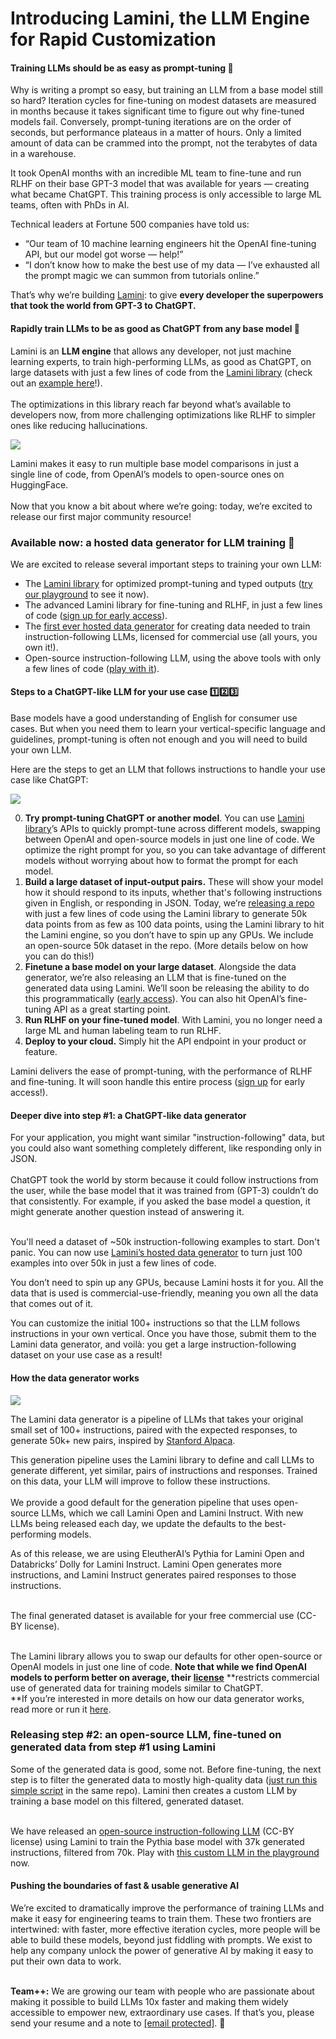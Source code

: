 # Introducing Lamini, the LLM Engine for Rapid Customization
#### Training LLMs should be as easy as prompt-tuning 🦾

Why is writing a prompt so easy, but training an LLM from a base model still so hard? Iteration cycles for fine-tuning on modest datasets are measured in months because it takes significant time to figure out why fine-tuned models fail. Conversely, prompt-tuning iterations are on the order of seconds, but performance plateaus in a matter of hours. Only a limited amount of data can be crammed into the prompt, not the terabytes of data in a warehouse. 

It took OpenAI months with an incredible ML team to fine-tune and run RLHF on their base GPT-3 model that was available for years — creating what became ChatGPT. This training process is only accessible to large ML teams, often with PhDs in AI. 

Technical leaders at Fortune 500 companies have told us:

*   “Our team of 10 machine learning engineers hit the OpenAI fine-tuning API, but our model got worse — help!” 
*   “I don’t know how to make the best use of my data — I’ve exhausted all the prompt magic we can summon from tutorials online.”

That’s why we’re building [Lamini](https://lamini.ai/): to give **every developer the superpowers that took the world from GPT-3 to ChatGPT.**

#### Rapidly train LLMs to be as good as ChatGPT from any base model 🚀

Lamini is an **LLM engine** that allows any developer, not just machine learning experts, to train high-performing LLMs, as good as ChatGPT, on large datasets with just a few lines of code from the [Lamini library](https://lamini-ai.github.io/) (check out an [example here](https://lamini-ai.github.io/example/)!).  
‍  
The optimizations in this library reach far beyond what’s available to developers now, from more challenging optimizations like RLHF to simpler ones like reducing hallucinations.

![](https://global-uploads.webflow.com/63ebd7a58848e8a8f651aad0/644c1da1ff728aa0a3402f5a_pull%20figure.png)

Lamini makes it easy to run multiple base model comparisons in just a single line of code, from OpenAI’s models to open-source ones on HuggingFace.  
‍  
Now that you know a bit about where we’re going: today, we’re excited to release our first major community resource!

### Available now: a hosted data generator for LLM training 🎉

We are excited to release several important steps to training your own LLM:

*   The [Lamini library](https://lamini-ai.github.io/) for optimized prompt-tuning and typed outputs ([try our playground](https://app.lamini.ai/) to see it now).
*   The advanced Lamini library for fine-tuning and RLHF, in just a few lines of code ([sign up for early access](https://lamini.ai/contact)).
*   The [first ever hosted data generator](https://github.com/lamini-ai/lamini/) for creating data needed to train instruction-following LLMs, licensed for commercial use (all yours, you own it!).
*   Open-source instruction-following LLM, using the above tools with only a few lines of code ([play with it](https://huggingface.co/spaces/lamini/instruct-playground)).

#### Steps to a ChatGPT-like LLM for your use case 1️⃣2️⃣3️⃣

Base models have a good understanding of English for consumer use cases. But when you need them to learn your vertical-specific language and guidelines, prompt-tuning is often not enough and you will need to build your own LLM.

Here are the steps to get an LLM that follows instructions to handle your use case like ChatGPT:

![](https://global-uploads.webflow.com/63ebd7a58848e8a8f651aad0/64485f29c398644819c2ff50_meta%20steps%20diagram%20(1).png)

0.  **Try prompt-tuning ChatGPT or another model**. You can use [Lamini library](https://lamini-ai.github.io/)’s APIs to quickly prompt-tune across different models, swapping between OpenAI and open-source models in just one line of code. We optimize the right prompt for you, so you can take advantage of different models without worrying about how to format the prompt for each model.
1.  **Build a large dataset of input-output pairs.** These will show your model how it should respond to its inputs, whether that's following instructions given in English, or responding in JSON. Today, we’re [releasing a repo](https://github.com/lamini-ai/lamini/) with just a few lines of code using the Lamini library to generate 50k data points from as few as 100 data points, using the Lamini library to hit the Lamini engine, so you don’t have to spin up any GPUs. We include an open-source 50k dataset in the repo. (More details below on how you can do this!)
2.  **Finetune a base model on your large dataset**. Alongside the data generator, we’re also releasing an LLM that is fine-tuned on the generated data using Lamini. We’ll soon be releasing the ability to do this programmatically ([early access](https://lamini.ai/contact)). You can also hit OpenAI’s fine-tuning API as a great starting point.
3.  **Run RLHF on your fine-tuned model**. With Lamini, you no longer need a large ML and human labeling team to run RLHF.
4.  **Deploy to your cloud.** Simply hit the API endpoint in your product or feature.

Lamini delivers the ease of prompt-tuning, with the performance of RLHF and fine-tuning. It will soon handle this entire process ([sign up](https://lamini.ai/contact) for early access!).

#### Deeper dive into step #1: a ChatGPT-like data generator

For your application, you might want similar "instruction-following" data, but you could also want something completely different, like responding only in JSON.  
‍  
‍ChatGPT took the world by storm because it could follow instructions from the user, while the base model that it was trained from (GPT-3) couldn’t do that consistently. For example, if you asked the base model a question, it might generate another question instead of answering it.  
‍

You'll need a dataset of ~50k instruction-following examples to start. Don't panic. You can now use [Lamini’s hosted data generator](https://github.com/lamini-ai/lamini) to turn just 100 examples into over 50k in just a few lines of code. 

You don’t need to spin up any GPUs, because Lamini hosts it for you. All the data that is used is commercial-use-friendly, meaning you own all the data that comes out of it.

  
You can customize the initial 100+ instructions so that the LLM follows instructions in your own vertical. Once you have those, submit them to the Lamini data generator, and voilà: you get a large instruction-following dataset on your use case as a result!

#### How the data generator works

![](https://global-uploads.webflow.com/63ebd7a58848e8a8f651aad0/644a0f9c37053f7e9a9ba899_final%20-%20Steps%20diagram.png)

The Lamini data generator is a pipeline of LLMs that takes your original small set of 100+ instructions, paired with the expected responses, to generate 50k+ new pairs, inspired by [Stanford Alpaca](https://crfm.stanford.edu/2023/03/13/alpaca.html).

This generation pipeline uses the Lamini library to define and call LLMs to generate different, yet similar, pairs of instructions and responses. Trained on this data, your LLM will improve to follow these instructions.   
‍  
We provide a good default for the generation pipeline that uses open-source LLMs, which we call Lamini Open and Lamini Instruct. With new LLMs being released each day, we update the defaults to the best-performing models.

As of this release, we are using EleutherAI’s Pythia for Lamini Open and Databricks’ Dolly for Lamini Instruct. Lamini Open generates more instructions, and Lamini Instruct generates paired responses to those instructions.  
‍

The final generated dataset is available for your free commercial use (CC-BY license). 

‍  
The Lamini library allows you to swap our defaults for other open-source or OpenAI models in just one line of code. **Note that while we find OpenAI models to perform better on average, their** [**license**](https://openai.com/policies/terms-of-use) **restricts commercial use of generated data for training models similar to ChatGPT.   
‍**If you’re interested in more details on how our data generator works, read more or run it [here](https://github.com/lamini-ai/lamini).

### Releasing step #2: an open-source LLM, fine-tuned on generated data from step #1 using Lamini

Some of the generated data is good, some not. Before fine-tuning, the next step is to filter the generated data to mostly high-quality data ([just run this simple script](https://github.com/lamini-ai/lamini/blob/main/remove_duplicates.py) in the same repo). Lamini then creates a custom LLM by training a base model on this filtered, generated dataset.  
‍

We have released an [open-source instruction-following LLM](https://huggingface.co/lamini/instruct-tuned-2.8b) (CC-BY license) using Lamini to train the Pythia base model with 37k generated instructions, filtered from 70k. Play with [this custom LLM in the playground](https://huggingface.co/spaces/lamini/instruct-playground) now.

#### Pushing the boundaries of fast & usable generative AI

We’re excited to dramatically improve the performance of training LLMs and make it easy for engineering teams to train them. These two frontiers are intertwined: with faster, more effective iteration cycles, more people will be able to build these models, beyond just fiddling with prompts. We exist to help any company unlock the power of generative AI by making it easy to put their own data to work.  
‍  

**Team++:** We are growing our team with people who are passionate about making it possible to build LLMs 10x faster and making them widely accessible to empower new, extraordinary use cases. If that’s you, please send your resume and a note to [\[email protected\]](https://lamini.ai/cdn-cgi/l/email-protection#9ffcfeedfafaedecdff3fef2f6f1f6b1fef6a0eceafdf5fafceba2deefeff3e6f6f1f8baadaff9f0edbaadaffef1baadaffaf1f8f6f1fafaedf6f1f8baadafedf0f3fabaadaffeebbaadafd3fef2f6f1f6be). 🤝